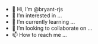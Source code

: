 - 👋 Hi, I’m @bryant-rjs
- 👀 I’m interested in ...
- 🌱 I’m currently learning ...
- 💞️ I’m looking to collaborate on ...
- 📫 How to reach me ...

<!---
bryant-rjs/bryant-rjs is a ✨ special ✨ repository because its `README.md` (this file) appears on your GitHub profile.
You can click the Preview link to take a look at your changes.
--->
